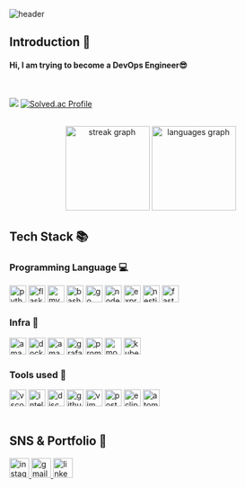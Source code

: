 ![header](https://capsule-render.vercel.app/api?type=slice&color=auto&height=200&section=header&text=Hello&desc=I'm%20JaeMin&fontSize=60&rotate=14&fontAlignY=25&fontAlign=75&descAlignY=43&descAlign=80&&animation=twinkling)

<div align=left>

## Introduction :raised_hands:
<h4>Hi, I am trying to become a DevOps Engineer😎</h4><br> 

<a href="https://github.com/rlawoals2590"><img src="https://hits.seeyoufarm.com/api/count/incr/badge.svg?url=https%3A%2F%2Fgithub.com%2Frlawoals2590&count_bg=%23000000&title_bg=%23000000&icon=github.svg&icon_color=%23E7E7E7&title=GitHub&edge_flat=false)"/></a>
[![Solved.ac Profile](http://mazassumnida.wtf/api/mini/generate_badge?boj=ni20586370)](https://solved.ac/ni20586370)
<br/><br/>

<div align="center">
  <img src="https://streak-stats.demolab.com?user=rlawoals2590&locale=en&mode=weekly&theme=radical&hide_border=false&border_radius=5" height="150" alt="streak graph"  />
  <img src="https://github-readme-stats.vercel.app/api/top-langs?username=rlawoals2590&locale=en&hide_title=false&layout=compact&card_width=320&langs_count=5&theme=radical&hide_border=false" height="150" alt="languages graph"  />
</div>

## Tech Stack 📚
### Programming Language :computer:
<img src="https://skillicons.dev/icons?i=py" height="30" alt="python logo"  />
<img src="https://skillicons.dev/icons?i=flask" height="30" alt="flask logo"  />
<img src="https://skillicons.dev/icons?i=mysql" height="30" alt="mysql logo"  />
<img src="https://skillicons.dev/icons?i=bash" height="30" alt="bash logo"  />
<img src="https://skillicons.dev/icons?i=go" height="30" alt="go logo"  />
<img src="https://skillicons.dev/icons?i=nodejs" height="30" alt="nodejs logo"  />
<img src="https://skillicons.dev/icons?i=express" height="30" alt="express logo"  />
<img src="https://skillicons.dev/icons?i=nestjs" height="30" alt="nestjs logo"  />
<img src="https://skillicons.dev/icons?i=fastapi" height="30" alt="fastapi logo"  />
<br/>

### Infra :house_with_garden:
<img src="https://skillicons.dev/icons?i=aws" height="30" alt="amazonwebservices logo"  />
<img src="https://skillicons.dev/icons?i=docker" height="30" alt="docker logo"  />
<img src="https://skillicons.dev/icons?i=dynamodb" height="30" alt="amazondynamodb logo"  />
<img src="https://skillicons.dev/icons?i=grafana" height="30" alt="grafana logo"  />
<img src="https://skillicons.dev/icons?i=prometheus" height="30" alt="prometheus logo"  />
<img src="https://skillicons.dev/icons?i=mongodb" height="30" alt="mongodb logo"  />
<img src="https://skillicons.dev/icons?i=kubernetes" height="30" alt="kubernetes logo"  />
<br/>

### Tools used :hammer:
<img src="https://skillicons.dev/icons?i=vscode" height="30" alt="vscode logo"  />
<img src="https://skillicons.dev/icons?i=idea" height="30" alt="intellijidea logo"  />
<img src="https://skillicons.dev/icons?i=discord" height="30" alt="discord logo"  />
<img src="https://skillicons.dev/icons?i=github" height="30" alt="github logo"  />
<img src="https://skillicons.dev/icons?i=vim" height="30" alt="vim logo"  />
<img src="https://skillicons.dev/icons?i=postman" height="30" alt="postman logo"  />
<img src="https://skillicons.dev/icons?i=eclipse" height="30" alt="eclipseide logo"  />
<img src="https://skillicons.dev/icons?i=atom" height="30" alt="atom logo"  />
<br/><br/>


## SNS & Portfolio 🎨
<a href="https://www.instagram.com/kimjaemin_05?igsh=cTZjNjQyZGRrdm92" target="_blank">
  <img src="https://img.shields.io/static/v1?message=Instagram&logo=instagram&label=&color=E4405F&logoColor=white&labelColor=&style=for-the-badge" height="35" alt="instagram logo"  />
</a>
<a href="mailto:tuiab25906370@gmail.com" target="_blank">
  <img src="https://img.shields.io/static/v1?message=Gmail&logo=gmail&label=&color=D14836&logoColor=white&labelColor=&style=for-the-badge" height="35" alt="gmail logo"  />
</a>
<a href="https://www.linkedin.com/in/%EC%9E%AC%EB%AF%BC-%EA%B9%80-5ab32b257" target="_blank">
  <img src="https://img.shields.io/static/v1?message=LinkedIn&logo=linkedin&label=&color=0077B5&logoColor=white&labelColor=&style=for-the-badge" height="35" alt="linkedin logo"  />
</a>
<br/><br/>
